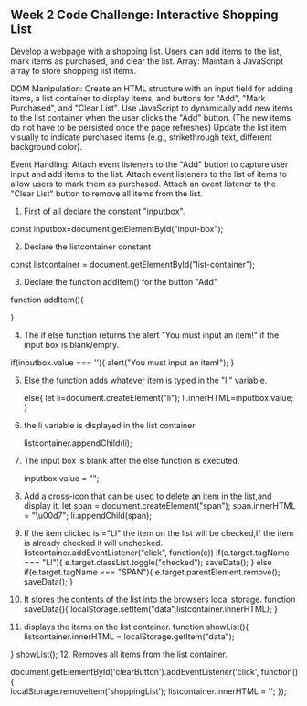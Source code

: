 ## Week 2 Code Challenge: Interactive Shopping List
Develop a webpage with a shopping list. Users can add items to the list, mark items as purchased, and clear the list.
Array: Maintain a JavaScript array to store shopping list items.

DOM Manipulation:
Create an HTML structure with an input field for adding items, a list container to display items, and buttons for "Add", "Mark Purchased", and "Clear List".
Use JavaScript to dynamically add new items to the list container when the user clicks the "Add" button. (The new items do not have to be persisted once the page refreshes)
Update the list item visually to indicate purchased items (e.g., strikethrough text, different background color).

Event Handling:
Attach event listeners to the "Add" button to capture user input and add items to the list.
Attach event listeners to the list of items to allow users to mark them as purchased.
Attach an event listener to the "Clear List" button to remove all items from the list.

1. First of all  declare the constant "inputbox".
  
  const inputbox=document.getElementById("input-box");

2. Declare the listcontainer constant
 
 const listcontainer = document.getElementById("list-container");

 3. Declare the function addItem() for the button "Add"

 function addItem(){

 }

 4. The if  else function returns the alert "You must input an item!" if the input box is blank/empty.

   if(inputbox.value === ''){
        alert("You must input an item!");
    }

5. Else the function adds whatever item is typed in the "li" variable.

    else{
        let li=document.createElement("li");
        li.innerHTML=inputbox.value;
    }

6. the li variable is displayed in the list container   

     listcontainer.appendChild(li);

7. The input box is blank after the else function is executed.

      inputbox.value = "";

8. Add a cross-icon that can be used to delete an item in the list,and display it.
     let span = document.createElement("span");
        span.innerHTML = "\u00d7";
        li.appendChild(span);

9. If the item clicked is ="LI" the item on the list will be checked,If the item is already checked it will unchecked.
      listcontainer.addEventListener("click", function(e))
    if(e.target.tagName === "LI"){
        e.target.classList.toggle("checked");
        saveData();
    }
    else if(e.target.tagName === "SPAN"){
        e.target.parentElement.remove();
        saveData();
    }

10. It stores the contents of the list into the browsers local storage.
    function saveData(){
    localStorage.setItem("data",listcontainer.innerHTML);
}

11. displays the items on the list container.
    function showList(){
    listcontainer.innerHTML = localStorage.getItem("data");

}
 showList();
12. Removes all items from the list container.
    
document.getElementById('clearButton').addEventListener('click', function() {    
    localStorage.removeItem('shoppingList');
    listcontainer.innerHTML = '';
   });
